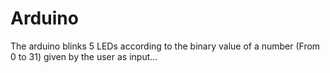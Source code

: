 # Arduino
The arduino blinks 5 LEDs according to the binary value of a number (From 0 to 31) given by the user as input...
